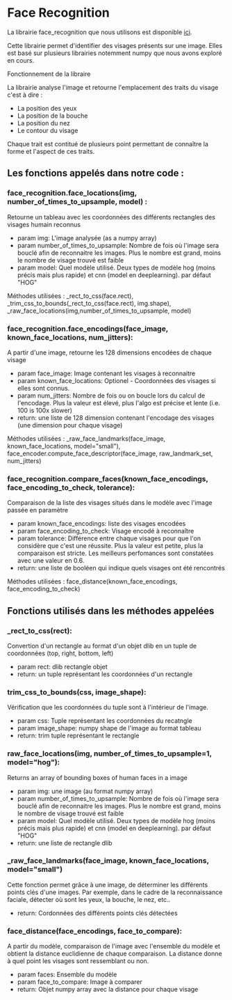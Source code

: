 # Face Recognition
La librairie face_recognition que nous utilisons est disponible [ici](https://github.com/ageitgey/face_recognition).

Cette librairie permet d'identifier des visages présents sur une image. Elles est basé sur plusieurs librairies notemment numpy que nous avons exploré en cours.

Fonctionnement de la libraire

La librairie analyse l'image et retourne l'emplacement des traits du visage c'est à dire :
- La position des yeux
- La position de la bouche
- La position du nez
- Le contour du visage

Chaque trait est contitué de plusieurs point permettant de connaître la forme et l'aspect de ces traits.

## Les fonctions appelés dans notre code :

  ### face_recognition.face_locations(img, number_of_times_to_upsample, model) : </br>
 
   Retourne un tableau avec les coordonnées des différents rectangles des visages humain reconnus
   - param img: L'image analysée (as a numpy array)
   - param number_of_times_to_upsample: Nombre de fois où l'image sera bouclé afin de reconnaitre les images. Plus le nombre est grand, moins le nombre de visage trouvé est faible
   - param model: Quel modèle utilisé. Deux types de modèle hog (moins précis mais plus rapide) et cnn (model en deeplearning). par défaut "HOG"
 
 
 Méthodes utilisées : _rect_to_css(face.rect), _trim_css_to_bounds(_rect_to_css(face.rect), img.shape), _raw_face_locations(img,number_of_times_to_upsample, model)
    
   
  ### face_recognition.face_encodings(face_image, known_face_locations, num_jitters): </br>
  A partir d'une image, retourne les 128 dimensions encodées de chaque visage 
  - param face_image: Image contenant les visages à reconnaitre
  - param known_face_locations: Optionel - Coordonnées des visages si elles sont connus.
  - param num_jitters: Nombre de fois ou on boucle lors du calcul de l'encodage. Plus la valeur est élevé, plus l'algo est précise et lente (i.e. 100 is 100x slower)
  - return: une liste de 128 dimension contenant l'encodage des visages (une dimension pour chaque visage)  
  
  
Méthodes utilisées : _raw_face_landmarks(face_image, known_face_locations, model="small"), face_encoder.compute_face_descriptor(face_image, raw_landmark_set, num_jitters)
  
  ### face_recognition.compare_faces(known_face_encodings, face_encoding_to_check, tolerance): </br>
  Comparaison de la liste des visages situés dans le modèle avec l'image passée en paramètre
  - param known_face_encodings: liste des visages encodées
  - param face_encoding_to_check: Visage encodé à reconnaître
  - param tolerance: Différence entre chaque visages pour que l'on considère que c'est une réussite. Plus la valeur est petite, plus la comparaison est stricte. Les meilleurs perfomances sont constatées avec une valeur en 0.6.
  - return: une liste de booléen qui indique quels visages ont été rencontrés


Méthodes utilisées : face_distance(known_face_encodings, face_encoding_to_check) 

## Fonctions utilisés dans les méthodes appelées

### _rect_to_css(rect):
Convertion d'un rectangle au format d'un objet dlib en un tuple de coordonnées (top, right, bottom, left)
- param rect: dlib rectangle objet
- return: un tuple représentant les coordonnées d'un rectangle

### trim_css_to_bounds(css, image_shape):
Vérification que les coordonnées du tuple sont à l'intérieur de l'image.
- param css: Tuple représentant les coordonnées du recatngle 
- param image_shape: numpy shape de l'image au format tableau
- return: trim tuple représentant le rectangle

### raw_face_locations(img, number_of_times_to_upsample=1, model="hog"):
Returns an array of bounding boxes of human faces in a image
- param img: une image (au format numpy array)
- param number_of_times_to_upsample: Nombre de fois où l'image sera bouclé afin de reconnaitre les images. Plus le nombre est grand, moins le nombre de visage trouvé est faible
- param model: Quel modèle utilisé. Deux types de modèle hog (moins précis mais plus rapide) et cnn (model en deeplearning). par défaut "HOG"
- return: une liste de rectangle dlib

### _raw_face_landmarks(face_image, known_face_locations, model="small")
Cette fonction permet grâce à une image, de déterminer les différents points clés d'une images. Par exemple, dans le cadre de la reconnaissance faciale, détecter où sont les yeux, la bouche, le nez, etc..
- return: Cordonnées des différents points clés détectées

### face_distance(face_encodings, face_to_compare):
A partir du modèle, comparaison de l'image avec l'ensemble du modèle et obtient la distance euclidienne de chaque comparaison. La distance donne à quel point les visages sont ressemblant ou non.
- param faces: Ensemble du modèle
- param face_to_compare: Image à comparer
- return: Objet numpy array avec la distance pour chaque visage
